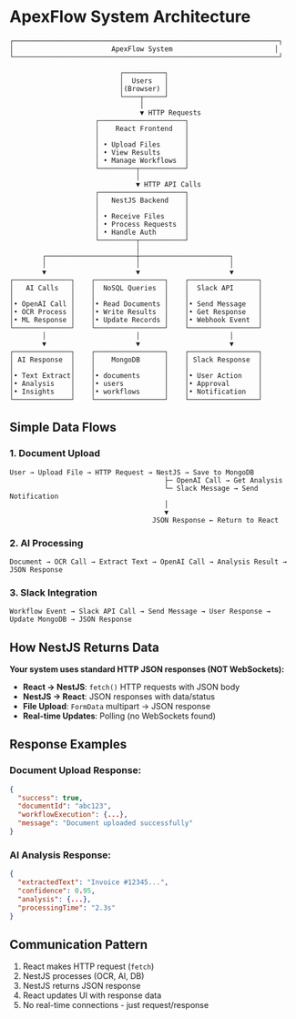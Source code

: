 # ApexFlow System Architecture

```
┌─────────────────────────────────────────────────────────────────┐
│                        ApexFlow System                         │
└─────────────────────────────────────────────────────────────────┘

                           ┌──────────┐
                           │  Users   │
                           │(Browser) │
                           └────┬─────┘
                                │
                                ▼ HTTP Requests
                     ┌─────────────────────┐
                     │    React Frontend   │
                     │                     │
                     │ • Upload Files      │
                     │ • View Results      │
                     │ • Manage Workflows  │
                     └─────────┬───────────┘
                               │
                               ▼ HTTP API Calls
                     ┌─────────────────────┐
                     │   NestJS Backend    │
                     │                     │
                     │ • Receive Files     │
                     │ • Process Requests  │
                     │ • Handle Auth       │
                     └─────────┬───────────┘
                               │
        ┌──────────────────────┼──────────────────────┐
        │                      │                      │
        ▼                      ▼                      ▼
┌──────────────┐    ┌─────────────────┐    ┌─────────────────┐
│   AI Calls   │    │  NoSQL Queries  │    │  Slack API      │
│              │    │                 │    │                 │
│• OpenAI Call │    │• Read Documents │    │• Send Message   │
│• OCR Process │    │• Write Results  │    │• Get Response   │
│• ML Response │    │• Update Records │    │• Webhook Event  │
└──────────────┘    └─────────────────┘    └─────────────────┘
        │                      │                      │
        ▼                      ▼                      ▼
┌──────────────┐    ┌─────────────────┐    ┌─────────────────┐
│ AI Response  │    │    MongoDB      │    │ Slack Response  │
│              │    │                 │    │                 │
│• Text Extract│    │• documents      │    │• User Action    │
│• Analysis    │    │• users          │    │• Approval       │
│• Insights    │    │• workflows      │    │• Notification   │
└──────────────┘    └─────────────────┘    └─────────────────┘
```

## Simple Data Flows

### 1. Document Upload
```
User → Upload File → HTTP Request → NestJS → Save to MongoDB
                                      ├─ OpenAI Call → Get Analysis
                                      └─ Slack Message → Send Notification
                                      │
                                      ▼
                                   JSON Response ← Return to React
```

### 2. AI Processing  
```
Document → OCR Call → Extract Text → OpenAI Call → Analysis Result → JSON Response
```

### 3. Slack Integration
```
Workflow Event → Slack API Call → Send Message → User Response → Update MongoDB → JSON Response
```

## How NestJS Returns Data

**Your system uses standard HTTP JSON responses (NOT WebSockets):**

- **React → NestJS**: `fetch()` HTTP requests with JSON body
- **NestJS → React**: JSON responses with data/status
- **File Upload**: `FormData` multipart → JSON response
- **Real-time Updates**: Polling (no WebSockets found)

## Response Examples

### Document Upload Response:
```json
{
  "success": true,
  "documentId": "abc123",
  "workflowExecution": {...},
  "message": "Document uploaded successfully"
}
```

### AI Analysis Response:
```json
{
  "extractedText": "Invoice #12345...",
  "confidence": 0.95,
  "analysis": {...},
  "processingTime": "2.3s"
}
```

## Communication Pattern
1. React makes HTTP request (`fetch`)
2. NestJS processes (OCR, AI, DB)
3. NestJS returns JSON response
4. React updates UI with response data
5. No real-time connections - just request/response
